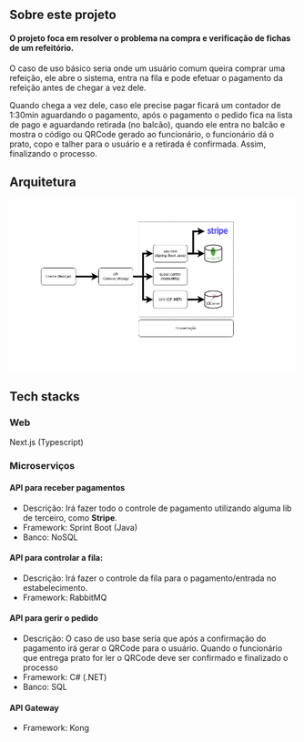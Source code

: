 ## Sobre este projeto
#### O projeto foca em resolver o problema na compra e verificação de fichas de um refeitório. 

O caso de uso básico seria onde um usuário comum queira comprar uma refeição, ele abre o sistema, entra na fila e pode efetuar o pagamento da refeição antes de chegar a vez dele. 

Quando chega a vez dele, caso ele precise pagar ficará um contador de 1:30min aguardando o pagamento, após o pagamento o pedido fica na lista de pago e aguardando retirada (no balcão), quando ele entra no balcão e mostra o código ou QRCode gerado ao funcionário, o funcionário dá o prato, copo e talher para o usuário e a retirada é confirmada. Assim, finalizando o processo.

## Arquitetura

![Foto da arquitetura](https://github.com/phos-dev/gastro-control/blob/master/chart.drawio.png?raw=true)

## Tech stacks

### Web 
Next.js (Typescript)
### Microserviços

#### API para receber pagamentos
  - Descrição: Irá fazer todo o controle de pagamento utilizando alguma lib de terceiro, como **Stripe**.
  - Framework: Sprint Boot (Java)
  - Banco: NoSQL
#### API para controlar a fila:
  - Descrição: Irá fazer o controle da fila para o pagamento/entrada no estabelecimento.
  - Framework: RabbitMQ
#### API para gerir o pedido
  - Descrição: O caso de uso base seria que após a confirmação do pagamento irá gerar o QRCode para o usuário. Quando o funcionário que entrega prato for ler o QRCode deve ser confirmado e finalizado o processo
  - Framework: C# (.NET)
  - Banco: SQL
#### API Gateway
  - Framework: Kong
